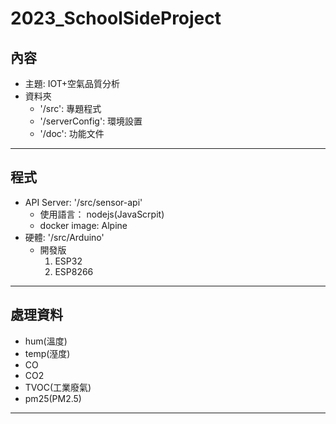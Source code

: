2023_SchoolSideProject
===
## 內容
- 主題: IOT+空氣品質分析
- 資料夾
  * '/src': 專題程式
  * '/serverConfig': 環境設置
  * '/doc': 功能文件
---
## 程式
- API Server: '/src/sensor-api'
  * 使用語言： nodejs(JavaScrpit)
  * docker image: Alpine
- 硬體: '/src/Arduino' 
  * 開發版
    1. ESP32
    2. ESP8266
---
## 處理資料
- hum(溫度)
- temp(溼度)
- CO
- CO2
- TVOC(工業廢氣)
- pm25(PM2.5)
---